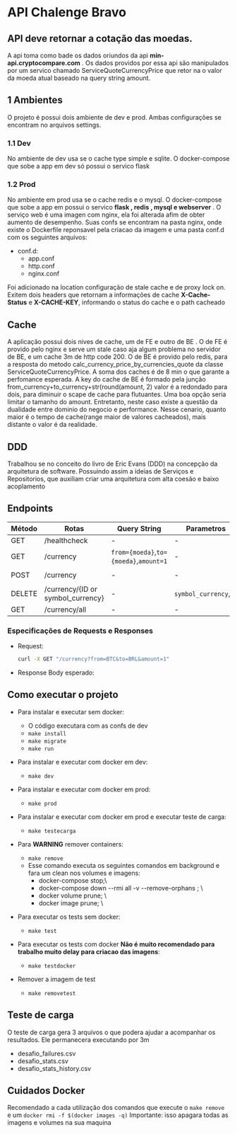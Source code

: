 # API Chalenge Bravo

## API deve retornar a cotação das moedas.

A api toma como bade os dados oriundos da api **min-api.cryptocompare.com** . Os dados providos por essa api são manipulados por um servico chamado ServiceQuoteCurrencyPrice que retor na o valor da moeda atual baseado na query string amount.

## 1 Ambientes

O projeto é possui dois ambiente de dev e prod. Ambas configurações se encontram no arquivos settings.
### 1.1 Dev
No ambiente de dev usa se o cache type simple e sqlite. O docker-compose que sobe a app em dev só possui o servico flask

### 1.2 Prod

No ambiente em prod usa se o cache redis e o mysql. O docker-compose que sobe a app em possui o servico **flask , redis , mysql e webserver** . O serviço web  é uma imagen com nginx, ela foi alterada afim de obter aumento de desempenho. Suas confs se encontram na pasta nginx, onde existe o Dockerfile reponsavel pela criacao da imagem e uma pasta conf.d com os seguintes arquivos:

- conf.d:
   - app.conf
   - http.conf
   - nginx.conf

Foi adicionado na location configuração de stale cache e de proxy lock on. Exitem dois headers que retornam a informações de cache  **X-Cache-Status** e **X-CACHE-KEY**, informando o status do cache e o path cacheado


## Cache 

A aplicação possui dois nives de cache, um de FE e outro de BE . O de FE é provido pelo nginx e serve um stale caso aja algum problema no servidor de BE, e um cache 3m de http code 200. O de BE é provido pelo redis, para a resposta do metodo  calc_currency_price_by_currencies_quote  da classe ServiceQuoteCurrencyPrice. A soma dos caches é de 8 min o que garante a perfomance esperada. A key do cache de BE é formado pela junção from_currency+to_currency+str(round(amount, 2)
valor é a redondado para dois, para diminuir o scape de cache para flutuantes. Uma boa opção seria limitar o tamanho do amount. Entretanto, neste caso existe a questão da dualidade entre dominio do negocio e performance. Nesse cenario, quanto maior é o tempo de cache(range maior de valores cacheados), mais distante o valor é da realidade.

## DDD

Trabalhou se no conceito do livro de Eric Evans (DDD) na concepção da arquitetura de software. Possuindo assim a ideias de Serviços e Repositorios, que auxiliam criar uma arquitetura com alta coesão e baixo acoplamento

## Endpoints


|Método|Rotas |Query String | Parametros | Body
|------|------------|-----------------------|-----------|-------|
|GET |/healthcheck|- |-| -|
|GET |/currency |`from={moeda}`,`to={moeda}`,`amount=1`|-|-|
|POST |/currency |-|-| `{"simbol_currency":"moeda","name_description": "descricao"}`|
|DELETE|/currency/{ID or symbol_currency}|-|`symbol_currency`,`id`|-|
|GET|/currency/all|-|-|-|


### Especificações de Requests e Responses

  - Request:

    ```bash
    curl -X GET "/currency?from=BTC&to=BRL&amount=1"
    ```

  - Response Body esperado:


## Como executar o projeto

- Para instalar e executar sem docker:
    - O código executara com as confs de dev
    - ```make install```
    - ```make migrate```
    - ```make run```

- Para instalar e executar com docker em dev:
    - ```make dev```

- Para instalar e executar com docker em prod:
    - ```make prod```

- Para instalar e executar com docker em prod e executar teste de carga:
    - ```make testecarga```

- Para **WARNING** remover containers:
    - ```make remove```
    - Esse comando executa os seguintes comandos em background e fara um clean nos volumes e imagens:
        - docker-compose stop;\
        - docker-compose down --rmi all  -v  --remove-orphans ; \
        -  docker volume prune; \
        -  docker image prune; \
- Para executar os tests sem docker:
    - ```make test ```

- Para executar os tests com docker **Não é muito recomendado para trabalho muito delay para criacao das imagens**:
    - ```make testdocker ```

- Remover a imagem de test
    -  ```make removetest```


## Teste de carga

O teste de carga gera 3 arquivos o que podera ajudar a acompanhar os resultados. Ele permanecera executando por 3m 

- desafio_failures.csv
- desafio_stats.csv
- desafio_stats_history.csv

## **Cuidados Docker**

Recomendado a cada utilização dos comandos que execute o ```make remove``` e um ```docker rmi -f $(docker images -q)```
Importante:  isso apagara todas as imagens e volumes na sua maquina